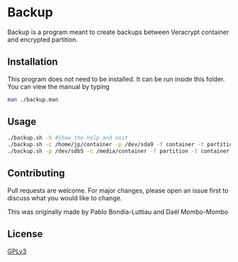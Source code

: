 # Backup

Backup is a program meant to create backups between Veracrypt container and encrypted partition.

## Installation

This program does not need to be installed. It can be run inside this folder. You can view the manual by typing

```bash
man ./backup.man
```

## Usage

```bash
./backup.sh -h #Show the help and exit
./backup.sh -c /home/jp/container -p /dev/sda9 -f container -t partition #Copy the contents of the Veracrypt container located in /home/jp/container into the encrypted /dev/sda9 partition.
./backup.sh -p /dev/sdb5 -c /media/container -f partition -t container #Copy the contents of the partition /dev/sdb5 and put it inside the Veracrypt container located in /media/container
```

## Contributing
Pull requests are welcome. For major changes, please open an issue first to discuss what you would like to change.

This was originally made by Pablo Bondia-Luttiau and Daël Mombo-Mombo

## License
[GPLv3](https://choosealicense.com/licenses/gpl-3.0/)
